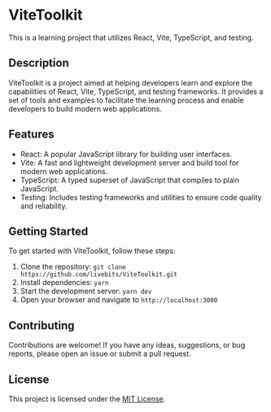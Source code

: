 # ViteToolkit

This is a learning project that utilizes React, Vite, TypeScript, and testing.

## Description

ViteToolkit is a project aimed at helping developers learn and explore the capabilities of React, Vite, TypeScript, and testing frameworks. It provides a set of tools and examples to facilitate the learning process and enable developers to build modern web applications.

## Features

- React: A popular JavaScript library for building user interfaces.
- Vite: A fast and lightweight development server and build tool for modern web applications.
- TypeScript: A typed superset of JavaScript that compiles to plain JavaScript.
- Testing: Includes testing frameworks and utilities to ensure code quality and reliability.

## Getting Started

To get started with ViteToolkit, follow these steps:

1. Clone the repository: `git clone https://github.com/livebits/ViteToolkit.git`
2. Install dependencies: `yarn`
3. Start the development server: `yarn dev`
4. Open your browser and navigate to `http://localhost:3000`

## Contributing

Contributions are welcome! If you have any ideas, suggestions, or bug reports, please open an issue or submit a pull request.

## License

This project is licensed under the [MIT License](LICENSE).

